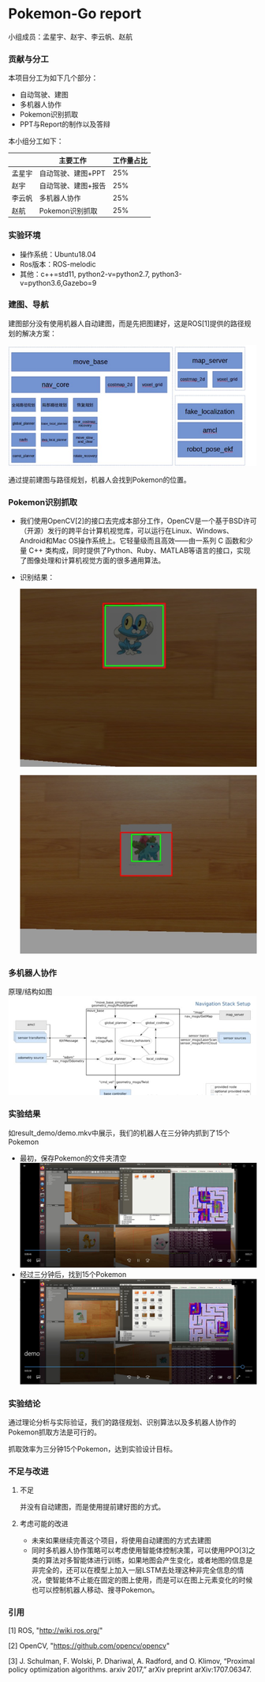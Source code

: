 # Pokemon-Go report

小组成员：孟星宇、赵宇、李云帆、赵航

### 贡献与分工

本项目分工为如下几个部分：

- 自动驾驶、建图
- 多机器人协作
- Pokemon识别抓取
- PPT与Report的制作以及答辩

本小组分工如下：

|        | 主要工作            | 工作量占比 |
| ------ | ------------------- | ---------- |
| 孟星宇 | 自动驾驶、建图+PPT  | 25%        |
| 赵宇   | 自动驾驶、建图+报告 | 25%        |
| 李云帆 | 多机器人协作        | 25%        |
| 赵航   | Pokemon识别抓取     | 25%        |

### 实验环境

- 操作系统：Ubuntu18.04
- Ros版本：ROS-melodic
- 其他：c++=std11, python2-v=python2.7, python3-v=python3.6,Gazebo=9

### 建图、导航

建图部分没有使用机器人自动建图，而是先把图建好，这是ROS[1]提供的路径规划的解决方案：

![](navi.jpg)

通过提前建图与路径规划，机器人会找到Pokemon的位置。

### Pokemon识别抓取

- 我们使用OpenCV[2]的接口去完成本部分工作，OpenCV是一个基于BSD许可（开源）发行的跨平台计算机视觉库，可以运行在Linux、Windows、Android和Mac OS操作系统上。它轻量级而且高效——由一系列 C 函数和少量 C++ 类构成，同时提供了Python、Ruby、MATLAB等语言的接口，实现了图像处理和计算机视觉方面的很多通用算法。

- 识别结果：

  ![](opencv_1.jpg)

  ![](opencv_2.jpg)

### 多机器人协作

原理/结构如图![](multi.jpg)

### 实验结果

如result_demo/demo.mkv中展示，我们的机器人在三分钟内抓到了15个Pokemon

- 最初，保存Pokemon的文件夹清空![](init.jpg)
- 经过三分钟后，找到15个Pokemon![](final.jpg)

### 实验结论

通过理论分析与实际验证，我们的路径规划、识别算法以及多机器人协作的Pokemon抓取方法是可行的。

抓取效率为三分钟15个Pokemon，达到实验设计目标。

### 不足与改进

1. 不足

   并没有自动建图，而是使用提前建好图的方式。

2. 考虑可能的改进

   - 未来如果继续完善这个项目，将使用自动建图的方式去建图
   - 同时多机器人协作策略可以考虑使用智能体控制决策，可以使用PPO[3]之类的算法对多智能体进行训练，如果地图会产生变化，或者地图的信息是非完全的，还可以在模型上加入一层LSTM去处理这种非完全信息的情况，使智能体不止能在固定的图上使用，而是可以在图上元素变化的时候也可以控制机器人移动、搜寻Pokemon。

### 引用

[1] ROS, "http://wiki.ros.org/"

[2] OpenCV, "https://github.com/opencv/opencv"

[3] J. Schulman, F. Wolski, P. Dhariwal, A. Radford, and O. Klimov, “Proximal
policy optimization algorithms. arxiv 2017,” arXiv preprint arXiv:1707.06347.